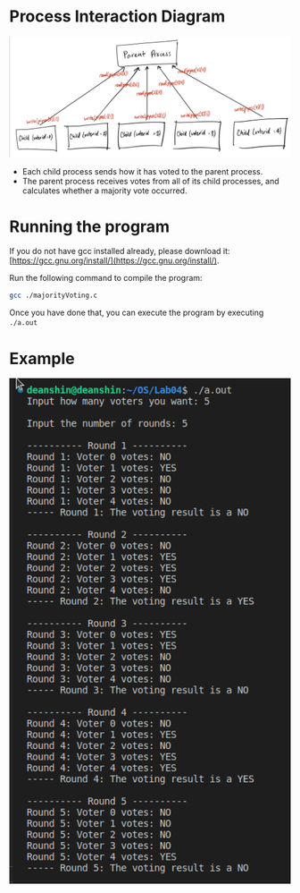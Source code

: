 
# Process Interaction Diagram
![](./Diagram.jpeg)
- Each child process sends how it has voted to the parent process.
- The parent process receives votes from all of its child processes, and calculates whether a majority vote occurred.


# Running the program

If you do not have gcc installed already, please download it: [https://gcc.gnu.org/install/](https://gcc.gnu.org/install/).

Run the following command to compile the program:

```sh
gcc ./majorityVoting.c
```

Once you have done that, you can execute the program by executing `./a.out`

# Example
![](./Example.png)